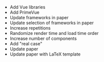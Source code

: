 - Add Vue libraries
- Add PrimeVue
- Update frameworks in paper
- Update selection of frameworks in paper
- Increase repetitions
- Randomize render time and load time order
- Increase number of components
- Add "real case"
- Update paper
- Update paper with LaTeX template
